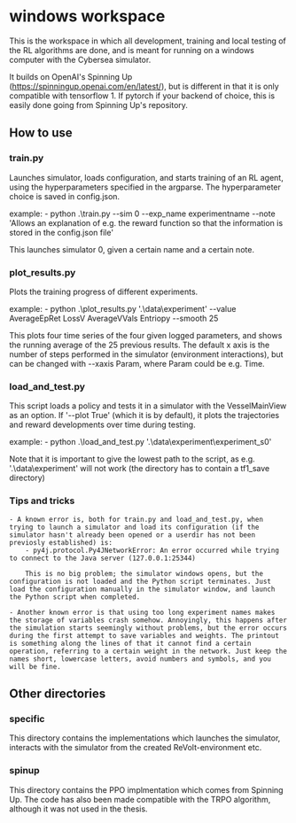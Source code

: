 # windows workspace
This is the workspace in which all development, training and local testing of the RL algorithms are done, and is meant for running on a windows computer with the Cybersea simulator.

It builds on OpenAI's Spinning Up (https://spinningup.openai.com/en/latest/), but is different in that it is only compatible with tensorflow 1. If pytorch if your backend of choice, this is easily done going from Spinning Up's repository.

## How to use

### train.py
Launches simulator, loads configuration, and starts training of an RL agent, using the hyperparameters specified in the argparse. The hyperparameter choice is saved in config.json.

example:
    - python .\train.py --sim 0 --exp_name experimentname --note 'Allows an explanation of e.g. the reward function so that the information is stored in the config.json file'

This launches simulator 0, given a certain name and a certain note.

### plot_results.py
Plots the training progress of different experiments. 

example:
    - python .\plot_results.py '.\data\experiment\' --value AverageEpRet LossV AverageVVals Entriopy --smooth 25

This plots four time series of the four given logged parameters, and shows the running average of the 25 previous results. The default x axis is the number of steps performed in the simulator (environment interactions), but can be changed with --xaxis Param, where Param could be e.g. Time.


### load_and_test.py
This script loads a policy and tests it in a simulator with the VesselMainView as an option. If '--plot True' (which it is by default), it plots the trajectories and reward developments over time during testing. 

example:
    - python .\load_and_test.py '.\data\experiment\experiment_s0'

Note that it is important to give the lowest path to the script, as e.g. '.\data\experiment\' will not work (the directory has to contain a tf1_save directory)


### Tips and tricks
    - A known error is, both for train.py and load_and_test.py, when trying to launch a simulator and load its configuration (if the simulator hasn't already been opened or a userdir has not been previosly established) is: 
        - py4j.protocol.Py4JNetworkError: An error occurred while trying to connect to the Java server (127.0.0.1:25344)

        This is no big problem; the simulator windows opens, but the configuration is not loaded and the Python script terminates. Just load the configuration manually in the simulator window, and launch the Python script when completed. 

    - Another known error is that using too long experiment names makes the storage of variables crash somehow. Annoyingly, this happens after the simulation starts seemingly without problems, but the error occurs during the first attempt to save variables and weights. The printout is something along the lines of that it cannot find a certain operation, referring to a certain weight in the network. Just keep the names short, lowercase letters, avoid numbers and symbols, and you will be fine.


## Other directories

### specific
This directory contains the implementations which launches the simulator, interacts with the simulator from the created ReVolt-environment etc.

### spinup
This directory contains the PPO implmentation which comes from Spinning Up. The code has also been made compatible with the TRPO algorithm, although it was not used in the thesis.